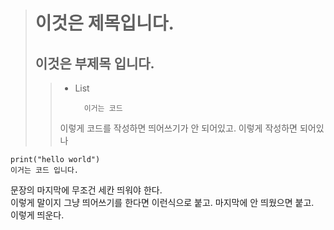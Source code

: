 > 이것은 제목입니다.
> ==============
> 이것은 부제목 입니다.
> -------------------
> 	>	+ List
>  >	  ```
>  >		이거는 코드
>  >   이렇게 코드를 작성하면 띄어쓰기가 안 되어있고.
>  >   이렇게 작성하면 되어있나

	print("hello world")
	이거는 코드 입니다.

문장의 마지막에 무조건 세칸 띄워야 한다.   
이렇게 말이지 그냥 띄어쓰기를 한다면   이런식으로 붙고.
마지막에 안 띄웠으면 붙고.   
이렇게 띄운다.
